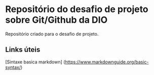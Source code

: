 # Repositório do desafio de projeto sobre Git/Github da DIO
Repositório criado para o desafio de projeto.

## Links úteis
[Sintaxe basica markdown] (https://www.markdownguide.org/basic-syntax/)

